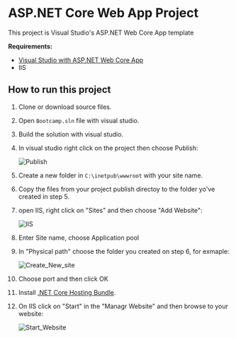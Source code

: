 # ASP.NET Core Web App Project

This project is Visual Studio's ASP.NET Web Core App  template


**Requirements:**

* [Visual Studio with ASP.NET Web Core App](https://visualstudio.microsoft.com/downloads/)
* IIS


## How to run this project

1. Clone or download source files.
2. Open `Bootcamp.sln` file with visual studio.
3. Build the solution with visual studio.
4. In visual studio right click on the project then choose Publish:

      ![Publish](https://user-images.githubusercontent.com/31624835/157645667-7f92f556-97ee-43c3-b619-6b2146308155.png)

5. Create a new folder in `C:\inetpub\wwwroot` with your site name.
6.  Copy the files from your project publish directoy to the folder yo've created in step 5.

7. open IIS, right click on "Sites" and then choose "Add Website":

      ![IIS](https://user-images.githubusercontent.com/31624835/157647552-3a3d51b1-3b2c-46b0-9685-b1fb8dac8136.png)
     
8. Enter Site name, choose Application pool

9. In "Physical path" choose the folder you created on step 6, for exmaple:

      ![Create_New_site](https://user-images.githubusercontent.com/31624835/157650033-0d98407e-767b-4a53-bf7d-a4ff9a85b598.png)

10. Choose port and then click OK

11. Install [.NET Core Hosting Bundle](https://dotnet.microsoft.com/permalink/dotnetcore-current-windows-runtime-bundle-installer).

12. On IIS click on "Start" in the "Managr Website" and then browse to your website:

      ![Start_Website](https://user-images.githubusercontent.com/31624835/157652620-69f8a393-5cfa-4201-a6ee-6d73208d68e8.png)







